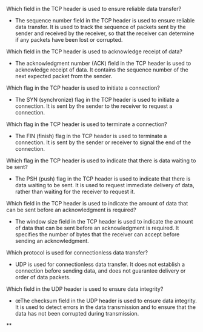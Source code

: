 

Which field in the TCP header is used to ensure reliable data transfer?

-   The sequence number field in the TCP header is used to ensure reliable data transfer. It is used to track the sequence of packets sent by the sender and received by the receiver, so that the receiver can determine if any packets have been lost or corrupted.
    

Which field in the TCP header is used to acknowledge receipt of data?

-   The acknowledgment number (ACK) field in the TCP header is used to acknowledge receipt of data. It contains the sequence number of the next expected packet from the sender.
    

Which flag in the TCP header is used to initiate a connection?

-   The SYN (synchronize) flag in the TCP header is used to initiate a connection. It is sent by the sender to the receiver to request a connection.
    

Which flag in the TCP header is used to terminate a connection?

-   The FIN (finish) flag in the TCP header is used to terminate a connection. It is sent by the sender or receiver to signal the end of the connection.
    

Which flag in the TCP header is used to indicate that there is data waiting to be sent?

-   The PSH (push) flag in the TCP header is used to indicate that there is data waiting to be sent. It is used to request immediate delivery of data, rather than waiting for the receiver to request it.

Which field in the TCP header is used to indicate the amount of data that can be sent before an acknowledgment is required?

-   The window size field in the TCP header is used to indicate the amount of data that can be sent before an acknowledgment is required. It specifies the number of bytes that the receiver can accept before sending an acknowledgment.
    

Which protocol is used for connectionless data transfer?

-   UDP is used for connectionless data transfer. It does not establish a connection before sending data, and does not guarantee delivery or order of data packets.
    

Which field in the UDP header is used to ensure data integrity?

-   œThe checksum field in the UDP header is used to ensure data integrity. It is used to detect errors in the data transmission and to ensure that the data has not been corrupted during transmission.
    

**
